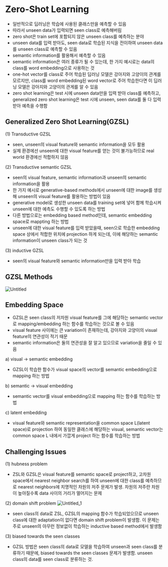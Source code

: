 # Zero-Shot Learning

- 일반적으로 딥러닝은 학습에 사용된 클래스만을 예측할 수 있음
- 따라서 unseen data가 입력되면 seen class로 예측해버림
- zero shot은 train set에 포함되지 않은 unseen class를 예측하는 분야
- unseen data를 입력 받아도, seen data로 학습된 지식을 전이하여 unseen data를 unseen class로 예측할 수 있음
- semantic information를 활용해서 예측할 수 있음
- semantic information은 여러 종류가 될 수 있는데, 한 가지 예시로는 data의 class를 word embedding으로 사용하는 것
- one-hot vector를 class로 주어 학습된 딥러닝 모델은 강아지와 고양이의 관계를 모르지만, class를 word embedding된 word vector로 주어 학습한다면 이 딥러닝 모델은 강아지와 고양이의 관게를 알 수 있음
- zero shot learning은 test 시에 unseen data만을 입력 받아 class를 예측하고, generalized zero shot learning은 test 시에 unseen, seen data를 둘 다 입력 받아 예측을 수행함

## Generalized Zero Shot Learning(GZSL)

(1) Transductive GZSL

- seen, unseen의 visual feature와 semantic information을 모두 활용
- 실제 환경에선 unseen에 대한 visual feature를 얻는 것이 불가능하므로 real world 환경에선 적합하지 않음

(2) Transductive semantic GZSL

- seen의 visual feature, semantic information과 unseen의 semantic information을 활용
- 한 가지 예시로 generative-based methods에서 unseen에 대한 image를 생성해 unseen의 visual feature를 활용하는 방법이 있음
- generative model로 생성한 unseen data를 training set에 넣어 함께 학습시켜 unseen에 대한 예측도 수행할 수 있도록 하는 방법
- 다른 방법으로는 embedding based method인데, semantic embedding space로 mappting 하는 방법
- unseen에 대한 visual feature를 입력 받았을때, seen으로 학습한 embedding space 상에서 적합한 위치에 projection 하게 되는데, 이에 해당하는 semantic information이 unseen class가 되는 것

(3) inductive GZSL

- seen의 visual feature와 semantic information만을 입력 받아 학습

## GZSL Methods
![Untitled](https://github.com/heayounchoi/Paper-Study/assets/118031423/2ae300f6-3326-4da2-84ec-76fb3520cbfa)

## Embedding Space

- GZSL은 seen class의 저차원 visual feature를 그에 해당하는 semantic vector로 mapping/embedding 하는 함수를 학습하는 것으로 볼 수 있음
- visual feature 사이에는 큰 variation이 존재하는데, 강아지와 고양이의 visual feature의 연관성이 적기 때문
- semantic information은 둘의 연관성을 잘 알고 있으므로 variation을 줄일 수 있음

a) visual → semantic embedding

- GZSL이 학습한 함수가 visual space의 vector를 semantic embedding으로 mapping 하는 방법

b) semantic → visual embedding

- semantic vector를 visual embedding으로 mapping 하는 함수를 학습하는 방법

c) latent embedding

- visual feature와 semantic representation을 common space L(latent space)로 projection 하여 동일한 클래스에 해당하는 visual, semantic vector는 common space L 내에서 가깝게 project 하는 함수를 학습하는 방법

## Challenging Issues

(1) hubness problem

- ZSL와 GZSL은 visual feature를 semantic space로 project하고, 고차원 space에서 nearest neighbor search를 하여 unseen에 대한 class를 예측하므로 nearest neighbors에 치명적인 차원의 저주 문제가 발생. 차원의 저주란 차원이 높아질수록 data 사이의 거리가 멀어지는 문제

(2) domain shift problem
![Untitled_1](https://github.com/heayounchoi/Paper-Study/assets/118031423/d0a3a458-71e8-4e05-8500-0dbf2e653880)

- seen class의 data로 ZSL, GZSL의 mapping 함수가 학습되었으므로 unseen class에 대한 adaptation이 없다면 domain shift problem이 발생함. 이 문제는 주로 unseen의 아무런 정보없이 학습하는 inductive based method에서 발생함

(3) biased towards the seen classes

- GZSL 방법은 seen class의 data로 모델을 학습하여 unseen과 seen class를 분류하기 때문에, biased towards the seen classes 문제가 발생함. unseen class의 data를 seen class로 분류하는 것.
